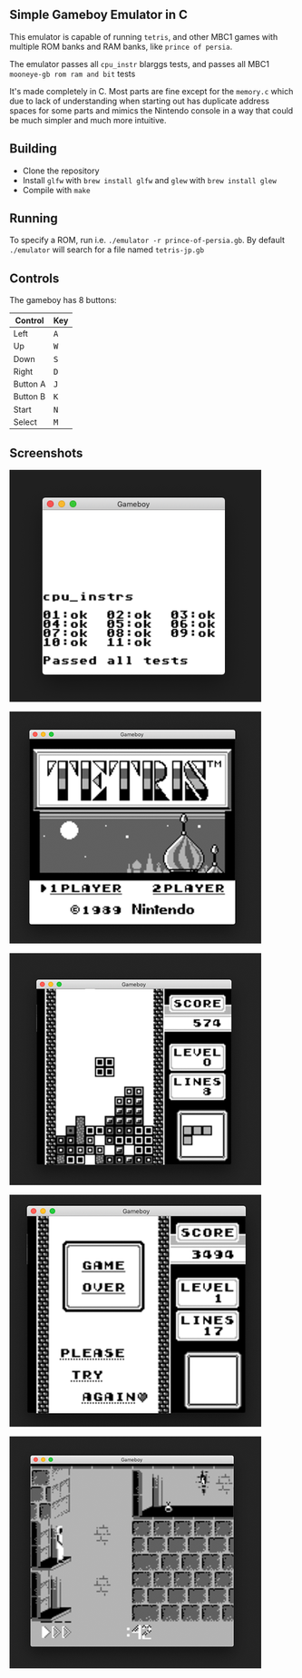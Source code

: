 ## Simple Gameboy Emulator in C

This emulator is capable of running `tetris`, and other MBC1 games with multiple ROM banks and RAM banks, like `prince of persia`.

The emulator passes all `cpu_instr` blarggs tests, and passes all MBC1 `mooneye-gb rom ram and bit` tests

It's made completely in C. Most parts are fine except for the `memory.c` which due to lack of understanding when starting out has duplicate address spaces for some parts and mimics the Nintendo console in a way that could be much simpler and much more intuitive.

## Building

* Clone the repository
* Install `glfw` with `brew install glfw` and `glew` with `brew install glew`
* Compile with `make`

## Running

To specify a ROM, run i.e. `./emulator -r prince-of-persia.gb`. By default `./emulator` will search for a file named `tetris-jp.gb`

## Controls

The gameboy has 8 buttons:

Control | Key
--------|-------
Left | <kbd>A</kbd>
Up | <kbd>W</kbd>
Down | <kbd>S</kbd>
Right | <kbd>D</kbd>
Button A | <kbd>J</kbd>
Button B | <kbd>K</kbd>
Start | <kbd>N</kbd>
Select | <kbd>M</kbd>

## Screenshots

![cpu_instr](https://github.com/alt-romes/gameboyemulator/blob/master/screenshots/cpu_instr.png?raw=true)

![tetris opening screen](https://github.com/alt-romes/gameboyemulator/blob/master/screenshots/tetris_1.png?raw=true)

![tetris mid game](https://github.com/alt-romes/gameboyemulator/blob/master/screenshots/tetris_2.png?raw=true)

![tetris game over](https://github.com/alt-romes/gameboyemulator/blob/master/screenshots/tetris_3.png?raw=true)

![prince of persia](https://github.com/alt-romes/gameboyemulator/blob/master/screenshots/prince_of_persia_1.png?raw=true)
